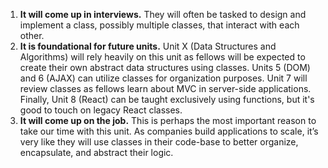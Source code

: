1. **It will come up in interviews.** They will often be tasked to design and implement a class, possibly multiple classes, that interact with each other. 
2. **It is foundational for future units.** Unit X (Data Structures and Algorithms) will rely heavily on this unit as fellows will be expected to create their own abstract data structures using classes. Units 5 (DOM) and 6 (AJAX) can utilize classes for organization purposes. Unit 7 will review classes as fellows learn about MVC in server-side applications. Finally, Unit 8 (React) can be taught exclusively using functions, but it's good to touch on legacy React classes.  
3. **It will come up on the job.** This is perhaps the most important reason to take our time with this unit. As companies build applications to scale, it’s very like they will use classes in their code-base to better organize, encapsulate, and abstract their logic.